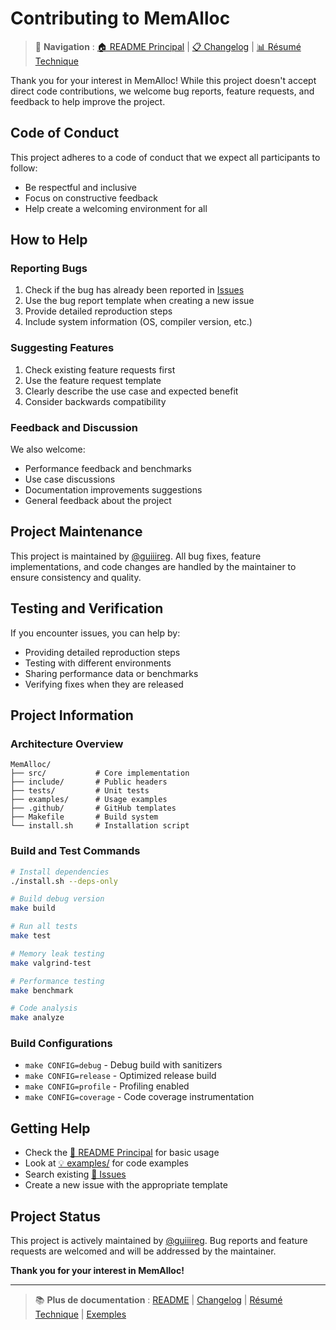 # Contributing to MemAlloc

> 📖 **Navigation** : [🏠 README Principal](../README.md) | [📋 Changelog](../CHANGELOG.md) | [📊 Résumé Technique](../PROJECT_SUMMARY.md)

Thank you for your interest in MemAlloc! While this project doesn't accept direct code contributions, we welcome bug reports, feature requests, and feedback to help improve the project.

## Code of Conduct

This project adheres to a code of conduct that we expect all participants to follow:
- Be respectful and inclusive
- Focus on constructive feedback
- Help create a welcoming environment for all

## How to Help

### Reporting Bugs

1. Check if the bug has already been reported in [Issues](https://github.com/guiiireg/MemAlloc/issues)
2. Use the bug report template when creating a new issue
3. Provide detailed reproduction steps
4. Include system information (OS, compiler version, etc.)

### Suggesting Features

1. Check existing feature requests first
2. Use the feature request template
3. Clearly describe the use case and expected benefit
4. Consider backwards compatibility

### Feedback and Discussion

We also welcome:
- Performance feedback and benchmarks
- Use case discussions
- Documentation improvements suggestions
- General feedback about the project

## Project Maintenance

This project is maintained by [@guiiireg](https://github.com/guiiireg). All bug fixes, feature implementations, and code changes are handled by the maintainer to ensure consistency and quality.

## Testing and Verification

If you encounter issues, you can help by:
- Providing detailed reproduction steps
- Testing with different environments
- Sharing performance data or benchmarks
- Verifying fixes when they are released

## Project Information

### Architecture Overview

```
MemAlloc/
├── src/           # Core implementation
├── include/       # Public headers  
├── tests/         # Unit tests
├── examples/      # Usage examples
├── .github/       # GitHub templates
├── Makefile       # Build system
└── install.sh     # Installation script
```

### Build and Test Commands

```bash
# Install dependencies
./install.sh --deps-only

# Build debug version
make build

# Run all tests
make test

# Memory leak testing
make valgrind-test

# Performance testing
make benchmark

# Code analysis
make analyze
```

### Build Configurations

- `make CONFIG=debug` - Debug build with sanitizers
- `make CONFIG=release` - Optimized release build
- `make CONFIG=profile` - Profiling enabled
- `make CONFIG=coverage` - Code coverage instrumentation

## Getting Help

- Check the [📖 README Principal](../README.md) for basic usage
- Look at [💡 examples/](../examples/) for code examples
- Search existing [🐛 Issues](https://github.com/guiiireg/MemAlloc/issues)
- Create a new issue with the appropriate template

## Project Status

This project is actively maintained by [@guiiireg](https://github.com/guiiireg). Bug reports and feature requests are welcomed and will be addressed by the maintainer.

**Thank you for your interest in MemAlloc!**

---

> 📚 **Plus de documentation** : [README](../README.md) | [Changelog](../CHANGELOG.md) | [Résumé Technique](../PROJECT_SUMMARY.md) | [Exemples](../examples/)
